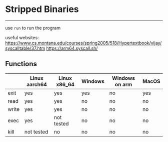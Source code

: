 # Stripped Binaries

---

use `run` to run the program

useful websites:
https://www.cs.montana.edu/courses/spring2005/518/Hypertextbook/vijay/syscalltable/37.htm
https://arm64.syscall.sh/

## Functions
|       | Linux aarch64 | Linux x86_64 | Windows | Windows on arm | MacOS |
|-------|---------------|--------------|---------|----------------|-------|
| exit  | yes           | yes          | yes     | no             | yes   |
| read  | yes           | yes          | no      | no             | no    |
| write | yes           | yes          | no      | no             | no    |
| exec  | yes           | not tested   | no      | no             | no    |
| kill  | not tested    | no           | no      | no             | no    |